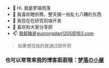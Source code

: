 - 👋 Hi, 我是梦璃雨落
- 👀 我喜欢瞎折腾，整天搞一些乱七八糟的东西
- 🌱 我现在在研究前端开发
- 💞️ 喜欢和大家分享把
- 📫 我邮箱是guorongdan1205@163.com
> 如果想找我的就通过邮件把

### 也可以常常来我的博客逛逛哦：[梦落の小屋](https://www.ysbrid.top)
